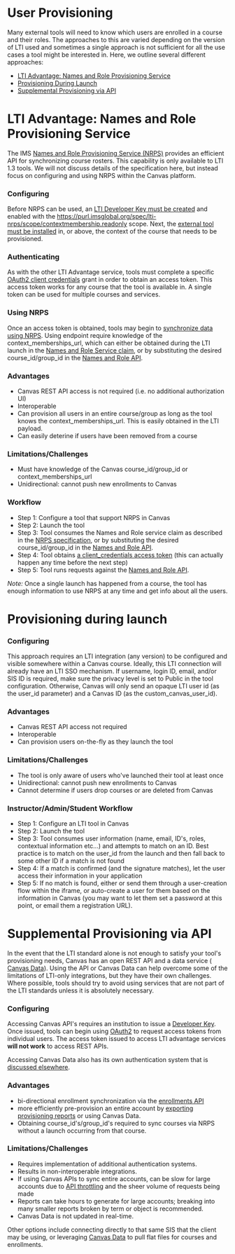 User Provisioning
==============

Many external tools will need to know which users are enrolled in a course and their roles. The approaches to this are varied depending on the version of LTI used and sometimes a single approach is not sufficient for all the use cases a tool might be interested in. Here, we outline several different approaches:

- [LTI Advantage: Names and Role Provisioning Service](#lti-advantage)
- [Provisioning During Launch](#on-launch)
- [Supplemental Provisioning via API](#supplemental-provisioning)



LTI Advantage: Names and Role Provisioning Service <a name="lti-advantage"></a>
==============

The IMS <a href="https://www.imsglobal.org/spec/lti-nrps/v2p0" target="_blank"> Names and Role Provisioning Service (NRPS)</a> provides an efficient API for synchronizing course rosters. This capability is only available to LTI 1.3 tools. We will not discuss details of the specification here, but instead focus on configuring and using NRPS within the Canvas platform.

### Configuring

Before NRPS can be used, an <a href="https://community.canvaslms.com/t5/Admin-Guide/How-do-I-configure-an-LTI-key-for-an-account/ta-p/140" target="_blank">LTI Developer Key must be created</a> and enabled with the https://purl.imsglobal.org/spec/lti-nrps/scope/contextmembership.readonly scope. Next, the <a href="https://community.canvaslms.com/t5/Admin-Guide/How-do-I-configure-an-external-app-for-an-account-using-a-client/ta-p/202" target="_blank"> external tool must be installed</a> in, or above, the context of the course that needs to be provisioned.

### Authenticating

As with the other LTI Advantage service, tools must complete a specific <a href="file.oauth.html#accessing-lti-advantage-services" target="_blank">OAuth2 client credentials</a> grant in order to obtain an access token. This access token works for any course that the tool is available in. A single token can be used for multiple courses and services.

### Using NRPS

Once an access token is obtained, tools may begin to <a href="names_and_role.html" target="_blank">synchronize data using NRPS</a>. Using endpoint require knowledge of the context_memberships_url, which can either be obtained during the LTI launch in the <a href="https://www.imsglobal.org/spec/lti-nrps/v2p0#lti-1-3-integration" target="_blank">Names and Role Service claim</a>, or by substituting the desired course_id/group_id in the <a href="names_and_role.html" target="_blank">Names and Role API</a>.

### Advantages
- Canvas REST API access is not required (i.e. no additional authorization UI)
- Interoperable
- Can provision all users in an entire course/group as long as the tool knows the context_memberships_url. This is easily obtained in the LTI payload.
- Can easily deterine if users have been removed from a course

### Limitations/Challenges
- Must have knowledge of the Canvas course_id/group_id or context_memberships_url
- Unidirectional: cannot push new enrollments to Canvas

### Workflow
- Step 1: Configure a tool that support NRPS in Canvas
- Step 2: Launch the tool
- Step 3: Tool consumes the Names and Role service claim as described in the <a href="https://www.imsglobal.org/spec/lti-nrps/v2p0#lti-1-3-integration" target="_blank">NRPS specification</a>, or by substituting the desired course_id/group_id in the <a href="names_and_role.html" target="_blank">Names and Role API</a>.
- Step 4: Tool obtains <a href="file.oauth.html#accessing-lti-advantage-services" target="_blank">a client_credentials access token</a> (this can actually happen any time before the next step)
- Step 5: Tool runs requests against the <a href="names_and_role.html" target="_blank">Names and Role API</a>.

*Note:* Once a single launch has happened from a course, the tool has enough information to use NRPS at any time and get info about all the users.

Provisioning during launch <a name="on-launch"></a>
==============

### Configuring
This approach requires an LTI integration (any version) to be configured and visible somewhere within a Canvas course. Ideally, this LTI connection will already have an LTI SSO mechanism. If username, login ID, email, and/or SIS ID is required, make sure the privacy level is set to Public in the tool configuration. Otherwise, Canvas will only send an opaque LTI user id (as the user_id parameter) and a Canvas ID (as the custom_canvas_user_id).

### Advantages
- Canvas REST API access not required
- Interoperable
- Can provision users on-the-fly as they launch the tool

### Limitations/Challenges
- The tool is only aware of users who've launched their tool at least once
- Unidirectional: cannot push new enrollments to Canvas
- Cannot determine if users drop courses or are deleted from Canvas

### Instructor/Admin/Student Workflow
- Step 1: Configure an LTI tool in Canvas
- Step 2: Launch the tool
- Step 3: Tool consumes user information (name, email, ID's, roles, contextual information etc...) and attempts to match on an ID. Best practice is to match on the user_id from the launch and then fall back to some other ID if a match is not found
- Step 4: If a match is confirmed (and the signature matches), let the user access their information in your application
- Step 5: If no match is found, either or send them through a user-creation flow within the iframe, or auto-create a user for them based on the information in Canvas (you may want to let them set a password at this point, or email them a registration URL).

Supplemental Provisioning via API <a name="supplemental-provisioning"></a>
==============

In the event that the LTI standard alone is not enough to satisfy your tool's provisioning needs, Canvas has an open REST API and a data service (<a href="https://community.canvaslms.com/t5/Admin-Guide/What-is-Canvas-Data-Services/ta-p/142" target="_blank"> Canvas Data</a>). Using the API or Canvas Data can help overcome some of the limitations of LTI-only integrations, but they have their own challenges. Where possible, tools should try to avoid using services that are not part of the LTI standards unless it is absolutely necessary.

### Configuring
Accessing Canvas API's requires an institution to issue a <a href="file.developer_keys.html" target="_blank">Developer Key</a>. Once issued, tools can begin using <a href="file.oauth.html#accessing-canvas-api" target="_blank">OAuth2</a> to request access tokens from individual users. The access token issued to access LTI advantage services **will not work** to access REST APIs.

Accessing Canvas Data also has its own authentication system that is <a href="https://community.canvaslms.com/t5/Admin-Guide/What-is-Canvas-Data-Services/ta-p/142" target="_blank">discussed elsewhere</a>.

### Advantages
- bi-directional enrollment synchronization via the <a href="enrollments.html" target="_blank">enrollments API</a>
- more efficiently pre-provision an entire account by <a href="account_reports.html" target="_blank"> exporting provisioning reports</a> or using Canvas Data.
- Obtaining course_id's/group_id's required to sync courses via NRPS without a launch occurring from that course.

### Limitations/Challenges
- Requires implementation of additional authentication systems.
- Results in non-interoperable integrations.
- If using Canvas APIs to sync entire accounts, can be slow for large accounts due to <a href="file.throttling.html" target="_blank">API throttling</a> and the sheer volume of requests being made
- Reports can take hours to generate for large accounts; breaking into many smaller reports broken by term or object is recommended.
- Canvas Data is not updated in real-time.


Other options include connecting directly to that same SIS that the client may be using, or leveraging <a href="https://community.canvaslms.com/t5/Admin-Guide/What-is-Canvas-Data-Services/ta-p/142" target="_blank"> Canvas Data</a> to pull flat files for courses and enrollments.
